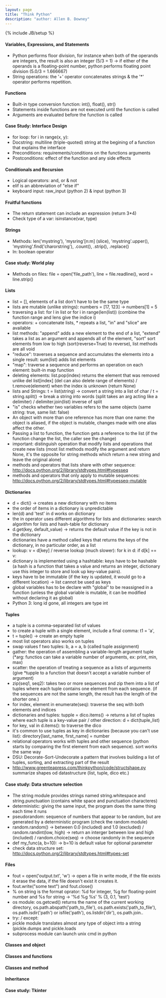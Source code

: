 ```yaml
---
layout: page
title: "Think Python"
description: "author: Allen B. Downey"
---
```

{% include JB/setup %}


#### Variables, Expressions, and Statements

* Python performs floor division, for instance when both of the operands are integers, the result is also an integer (5/3 = 1)
-> if either of the operands is a floating-point number, python performs floating point division (5.0/3 = 1.666667)
* String operations: the '+' operator concatenates strings & the '*' operator performs repetition.  


#### Functions

 * Built-in type conversion function: int(), float(), str()
 * Statements inside functions are not executed until the function is called
 * Arguments are evaluated before the function is called


#### Case Study: Interface Design

 * for loop: for i in range(x, y):
 * Docstring: multiline (triple-quoted) string at the begining of a function that explains the interface
 * Preconditions: requirements/conditions on the functions arguments
 * Postconditions: effect of the function and any side effects


#### Conditionals and Recursion

* Logical operators: and, or & not
* elif is an abbreviation of "else if"
* keyboard input: raw_input (python 2) & input (python 3)


#### Fruitful functions

* The return statement can include an expression (return 3*4)
* Check type of a var: isinstance(var, type)


#### Strings

* Methods: len('mystring'), 'mysring'[n:m] (slice), 'mystring'.upper(), 'mystring'.find('charorstring'), .count(), .strip(), .replace()
* In: boolean operator


#### Case study: World play

* Methods on files: file = open('file_path'), line = file.readline(), word = line.strip()


#### Lists

* list = [], elements of a list don't have to be the same type
* lists are mutable (unlike strings): numbers = [17, 123] -> numbers[1] = 5
* traversing a list: for l in list or for i in range(len(list)) (combine the function range and lens give the indice i)
* operators: + concatenate lists, * repeats a list, "in" and "slice" are available
* list methods: "append" adds a new element to the end of a list, "extend" takes a list as an argument and appends all of the element, "sort" sort elements from low to high (sort(reverse=True) to reverse), list methods are all void
* "reduce": traverses a sequence and accumulates the elements into a single result: sum(list) adds list elements
* "map": traverse a sequence and performs an operation on each element: built-in map function
* deleting elements: list.pop(index) returns the element that was removed unlike del list[index] (del can also delete range of elements) / t.remove(element) when the index is unknown (return None)
* lists and Strings: t = list(string) -> convert a string into a list of char / t = string.split() -> break a string into words (split takes an arg acting like a delimiter) / delimiter.join(list) inverse of split
* "is" checks whether two variables refers to the same objects (same string: true, same list: false)
* An object with more than one reference has more than one name: the object is aliased, if the object is mutable, changes made with one alias affect the other.
* Passing a list to function, the function gets a reference to the list (if the function change the list, the caller see the change)
* important: distinguish operation that modify lists and operations that create new lists (most list methods modify the argument and return None, it's the opposite for string methods which return a new string and leave the original alone)
* methods and operators that lists share with other sequence: http://docs.python.org/2/library/stdtypes.html#typesseq
* methods and operators that only apply to mutable sequences: http://docs.python.org/2/library/stdtypes.html#typesseq-mutable


#### Dictionaries

* d = dict() -> creates a new dictionary with no items
* the order of items in a dictionary is unpredictable
* len(d) and 'test' in d works on dictionary
* the in operator uses different algorithms for lists and dictionaries: search algorithm for lists and hash-table for dictionary
* d.get(key, default_value) -> returns the default value if the key is not in the dictionary
* dictionaries have a method called keys that returns the keys of the dictionary, in no particular order, as a list
* lookup: v = d[key] / reverse lookup (much slower): for k in d: if d[k] == v:
* dictionary is implemented using a hashtable: keys have to be hashable (a hash is a function that takes a value and returns an integer, dictionary use this integer to store and look up key-value pairs).
* keys have to be immutable (if the key is updated, it would go to a different location) -> list cannot be used as keys
* global variables has to be declare with "global" to be reassigned in a function (unless the global variable is mutable, it can be modified without declaring it as global)
* Python 3: long id gone, all integers are type int


#### Tuples

* a tuple is a comma-separated list of values
* to create a tuple with a single element, include a final comma: t1 = 'a',
* t = tuple() -> create an empty tuple
* most list operators also works on tuples
* swap values f two tuples: b, a = a, b (called tuple assignment)
* gather: the operation of assembling a variable-length argument tuple (*arg: functios can take a variable number of arguments, ex: print, min, max)
* scatter: the operation of treating a sequence as a lists of arguments (give *tupple to a function that doesn't accept a variable number of argument)
* zip(seq1, seq2): takes two or more sequences and zip them into a list of tuples where each tuple contains one element from each sequence. (if the sequences are not the same length, the result has the length of the shorter one.)
* for index, element in enumerate(seq): traverse the seq with both elements and indices
* dictionaries and tuples: tupple = dico.items() -> returns a list of tuples where each tuple is a key-value pair / other direction: d = dict(tuple_list)
* for key, val in d.items(): to traverse the dico
* it's common to use tuples as key in dictionaries (because you can't use list): directory[last_name, first_name] = number
* relational operators works with tuples and other sequence (python starts by comparing the first element from each sequence). sort works the same way
* DSU: Decorate-Sort-Undecorate a pattern that involves building a list of tuples, sorting, and extracting part of the result
* http://www.greenteapress.com/thinkpython/code/structshape.py summarize shapes od datastructure (list, tuple, dico etc.)


#### Case study: Data structure selection

* The string module provides strings named string.whitespace and string.punctuation (contains white space and punctuation characteres)
* deterministic: giving the same input, the program does the same thing each time it runs
* pseudorandom: sequence of numbers that appear to be random, but are generated by a deterministic program (check the random module)
* random.random() -> between 0.0 (included) and 1.0 (excluded) / random.randint(low, high) -> return an interger between low and high (included) / random.choice(seq) -> choose randomly in the sequence
* def my_func(a, b=10): -> b=10 is default value for optional parameter
* check data structure set: http://docs.python.org/2/library/stdtypes.html#types-set


#### Files

* fout = open('output.txt', 'w') -> open a file in write mode, if the file exists it erase the data, if the file doesn't exist it creates it.
* fout.write("some text") and fout.close()
* % on string is the format oprator: %d for integer, %g for floating-point number and %s for string -> '%d %g %s' % (3, 0.1, 'test')
* os module: os.getcwd() returns the name of the current working directory, os.path.abspath('path_to_file'), os.path.exists('path_to_file'), os.path.isdir('path') or isfile('path'), os.listdir('dir'), os.path.join..
* try: / except:
* pickle module translates almost any type of object into a string (pickle.dumps and pickle.loads
* subprocess module can launch unix cmd in python


#### Classes and object


#### Classes and functions


#### Classes and method


#### Inheritance


#### Case study: Tkinter

